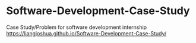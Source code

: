 # Software-Development-Case-Study
Case Study/Problem for software development internship
https://liangjoshua.github.io/Software-Development-Case-Study/
